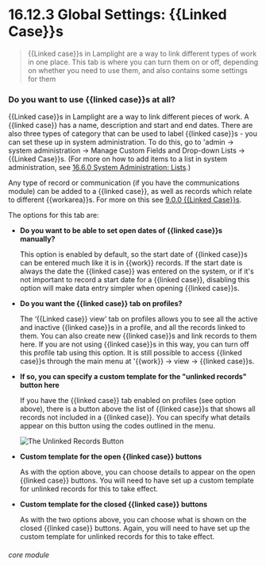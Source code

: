 # 16.12.3 Global Settings: {{Linked Case}}s

> {{Linked case}}s in Lamplight are a way to link different types of work in one place. This tab is where you can turn them on or off, depending on whether you need to use them, and also contains some settings for them



### Do you want to use {{linked case}}s at all?
{{Linked case}}s in Lamplight are a way to link different pieces of work. A {{linked case}} has a name, description and start and end dates. There are also three types of category that can be used to label {{linked case}}s - you can set these up in system administration. To do this, go to 'admin -> system administration -> Manage Custom Fields and Drop-down Lists -> {{Linked Case}}s. (For more on how to add items to a list in system administration, see [16.6.0 System Administration: Lists](/help/index/p/16.0.0).)

Any type of record or communication (if you have the communications module) can be added to a {{linked case}}, as well as records which relate to different {{workarea}}s.  For more on this see [9.0.0 {{Linked Case}}s](/help/index/p/9.0.0).

The options for this tab are:

- **Do you want to be able to set open dates of {{linked case}}s manually?**

   This option is enabled by default, so the start date of {{linked case}}s can be entered much like it is in {{work}} records. If the start date is always the date the {{linked case}} was entered on the system, or if it's not important to record a start date for a {{linked case}}, disabling this option will make data entry simpler when opening {{linked case}}s.
   
- **Do you want the {{linked case}} tab on profiles?**

   The ‘{{Linked case}} view’ tab on profiles allows you to see all the active and inactive {{linked case}}s in a profile, and all the records linked to them. You can also create new {{linked case}}s and link records to them here. If you are not using {{linked case}}s in this way, you can turn off this profile tab using this option. It is still possible to access {{linked case}}s through the main menu at '{{work}} -> view -> {{linked case}}s.
   
 - **If so, you can specify a custom template for the "unlinked records" button here**

   If you have the {{linked case}} tab enabled on profiles (see option above), there is a button above the list of {{linked case}}s that shows all records not included in a {{linked case}}. You can specify what details appear on this button using the codes outlined in the  menu.
   
   ![The Unlinked Records Button](16.12.3a.png)
 
- **Custom template for the open {{linked case}} buttons**

   As with the option above, you can choose details to appear on the open {{linked case}} buttons. You will need to have set up a custom template for unlinked records for this to take effect.
   
- **Custom template for the closed {{linked case}} buttons**

   As with the two options above, you can choose what is shown on the closed {{linked case}} buttons. Again, you will need to have set up the custom template for unlinked records for this to take effect.
   
   
###### core module
